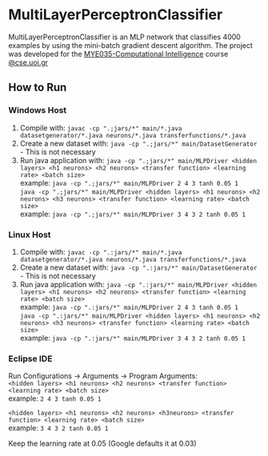 # MultiLayerPerceptronClassifier 
 MultiLayerPerceptronClassifier is an MLP network that classifies 4000 examples by using the mini-batch gradient descent algorithm.
 The project was developed for the [MYE035-Computational Intelligence](https://www.cse.uoi.gr/course/computational-intelligence/?lang=en) course [@cse.uoi.gr](https://www.cs.uoi.gr/)
 
  ## How to Run
  ### Windows Host
  1. Compile with: `javac -cp ".;jars/*" main/*.java datasetgenerator/*.java neurons/*.java transferfunctions/*.java`
  2. Create a new dataset with: `java -cp ".;jars/*" main/DatasetGenerator` - This is not necessary
  3. Run java application with: 
  `java -cp ".;jars/*" main/MLPDriver <hidden layers> <h1 neurons> <h2 neurons> <transfer function> <learning rate> <batch size>`  
  example: `java -cp ".;jars/*" main/MLPDriver 2 4 3 tanh 0.05 1`  
  `java -cp ".;jars/*" main/MLPDriver <hidden layers> <h1 neurons> <h2 neurons> <h3 neurons> <transfer function> <learning rate> <batch size>`  
  example: `java -cp ".;jars/*" main/MLPDriver 3 4 3 2 tanh 0.05 1`

  ### Linux Host
  1. Compile with: `javac -cp ".:jars/*" main/*.java datasetgenerator/*.java neurons/*.java transferfunctions/*.java`
  2. Create a new dataset with: `java -cp ".:jars/*" main/DatasetGenerator` - This is not necessary
  3. Run java application with: 
  `java -cp ".:jars/*" main/MLPDriver <hidden layers> <h1 neurons> <h2 neurons> <transfer function> <learning rate> <batch size>`  
  example: `java -cp ".:jars/*" main/MLPDriver 2 4 3 tanh 0.05 1`  
  `java -cp ".:jars/*" main/MLPDriver <hidden layers> <h1 neurons> <h2 neurons> <h3 neurons> <transfer function> <learning rate> <batch size>`  
  example: `java -cp ".:jars/*" main/MLPDriver 3 4 3 2 tanh 0.05 1`
  
  ### Eclipse IDE
  Run Configurations -> Arguments -> Program Arguments:  
  `<hidden layers> <h1 neurons> <h2 neurons> <transfer function> <learning rate> <batch size>`  
  example: `2 4 3 tanh 0.05 1`
  
  `<hidden layers> <h1 neurons> <h2 neurons> <h3neurons> <transfer function> <learning rate> <batch size>`  
  example: `3 4 3 2 tanh 0.05 1`

  Keep the learning rate at 0.05 (Google defaults it at 0.03)